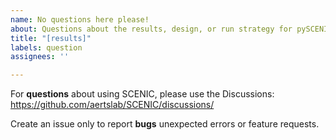 ```yaml
---
name: No questions here please!
about: Questions about the results, design, or run strategy for pySCENIC
title: "[results]"
labels: question
assignees: ''

---
```


For **questions** about using SCENIC, please use the Discussions: https://github.com/aertslab/SCENIC/discussions/

Create an issue only to report **bugs** unexpected errors or feature requests.
